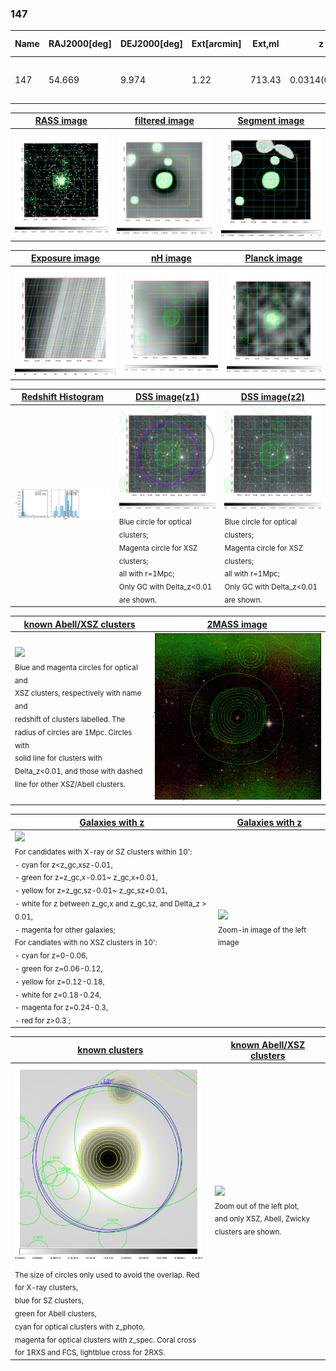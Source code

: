 <div STYLE="page-break-after: always;"></div>

### 147

|Name|RAJ2000[deg]|DEJ2000[deg] |Ext[arcmin]| Ext,ml | z | z_src| C|GC(XSZ,Delta_z<0.01)| GC(OPT,Delta_z<0.01)|GC| R_sig[arcmin] | R500[arcmin] | R500[Mpc]| CRsig[c/s] | CR500[c/s] |L500[1E44 erg/s]|F500[1E-12 erg/s/cm^2]| M500[1E14 Msun]|Tx[keV]|Cnt_sig|Beta|Rc[arcmin]|Comment|Alias|
|---|---|---|---|---|---|------|---|--------|---------|----------|---|---|---|---|---|---|---|---|---|---|---|---|---|---|
|147| 54.669| 9.974| 1.22| 713.43| 0.0314(0.007)| z1, z_xsz| B| MCXC, PSZ2, Tar| N, W| MCXC, N, PSZ2, Tar, W| 27.662| 27.802| 1.047| 2.991(0.097)| 2.993(0.097)| 1.141(0.011)| 50.291(0.489)| 3.36(0.02)| 4.57(0.01)| 1168.3| 0.680(-0.016+0.018)| 2.165(-0.138+0.146)| -| k063|

|[RASS image](../image/147/147_img.pdf)|[filtered image](../image/147/147_fil.pdf)|[Segment image](../image/147/147_seg.pdf)|
|-------------------|--------------------|-------------------|
| <img src="../image/147/147_img.png" width="300">  | <img src="../image/147/147_fil.png" width="300">   | <img src="../image/147/147_seg.png" width="300">  |

|[Exposure image](../image/147/147_mex.pdf)| [nH image](../image/147/147_nh.pdf)| [Planck image](../image/147/147_p.pdf)|
|-------------------|--------------------|-------------------|
|<img src="../image/147/147_mex.png" width="300">   | <img src="../image/147/147_nh.png" width="300">    | <img src="../image/147/147_p.png" width="300"> |

|[Redshift Histogram](../image/147/147_zg.pdf) | [DSS image(z1)](../image/147/147_dss_z1.pdf)      |  [DSS image(z2)](../image/147/147_dss_z2.pdf)    |
|-------------------|--------------------|-------------------|
|<img src="../image/147/147_zg.png" width="300"> |<img src="../image/147/147_dss_z1.png" width="300"> <sub><br>Blue circle for optical clusters; <br>Magenta circle for XSZ clusters; <br>all with r=1Mpc; <br>Only GC with Delta_z<0.01 are shown. </sub>| <img src="../image/147/147_dss_z2.png" width="300"><sub><br>Blue circle for optical clusters; <br>Magenta circle for XSZ clusters; <br>all with r=1Mpc; <br>Only GC with Delta_z<0.01 are shown. </sub> |

|[known Abell/XSZ clusters](../image/147/147_m.pdf) | [2MASS image](../image/147/147_2mass.pdf)      |
|-------------------|-------------------|
|<img src=../image/147/147_m.png width="300"> <br><sub>Blue and magenta circles for optical and <br>XSZ clusters, respectively with name and <br>redshift of clusters labelled. The <br>radius of circles are 1Mpc. Circles with <br>solid line for clusters with <br>Delta_z<0.01, and those with dashed <br>line for other XSZ/Abell clusters.        </sub>|<img src="../image/147/147_2mass.png" width="300">  |

|[Galaxies with z](../image/147/147_opt_ned.pdf) |[Galaxies with z](../image/147/147_opt_ned_zoom.pdf) |
|-------------------|-------------------|
| <img src=../image/147/147_opt_ned.png width="300"> <br><sub> For candidates with X-ray or SZ clusters within 10': <br> - cyan for z<z_gc,xsz-0.01, <br> - green for z=z_gc,x-0.01~ z_gc,x+0.01, <br> - yellow for z=z_gc,sz-0.01~ z_gc,sz+0.01, <br> - white for z between z_gc,x and z_gc,sz, and Delta_z > 0.01, <br> - magenta for other galaxies; <br>For candiates with no XSZ clusters in 10': <br> - cyan for z=0-0.06, <br> - green for z=0.06-0.12, <br> - yellow for z=0.12-0.18, <br> - white for z=0.18-0.24, <br> - magenta for z=0.24-0.3, <br> - red for z>0.3 ;  </sub>|<img src=../image/147/147_opt_ned_zoom.png width="300">  <br><sub> Zoom-in image of the left image</sub>|

|[known clusters](../image/147/147_gc.pdf) |[known Abell/XSZ clusters](../image/147/147_gc_large.pdf) |
|-------------------|-------------------|
| <img src=../image/147/147_gc.png width="300"> <br><sub> The size of circles only used to avoid the overlap. Red for X-ray clusters, <br> blue for SZ clusters, <br> green for Abell clusters, <br> cyan for optical clusters with z_photo, <br> magenta for optical clusters with z_spec. Coral cross for 1RXS and FCS, lightblue cross for 2RXS. </sub>|<img src=../image/147/147_gc_large.png width="300"> <br><sub> Zoom out of the left plot, <br> and only XSZ, Abell, Zwicky clusters are shown. </sub> |



